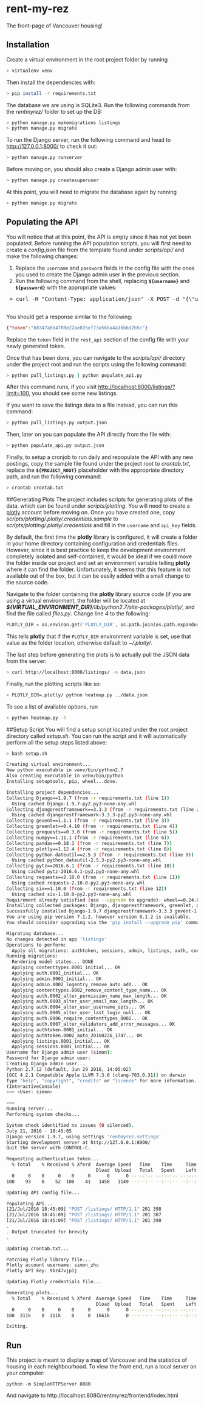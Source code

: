 # rent-my-rez
The front-page of Vancouver housing!

## Installation
Create a virtual environment in the root project folder by running

```bash
> virtualenv venv
```

Then install the dependencies with:

```bash
> pip install -r requirements.txt
```

The database we are using is SQLite3. Run the following commands from the *rentmyrez/* folder to set up the DB:

```bash
> python manage.py makemigrations listings
> python manage.py migrate
```

To run the Django server, run the following command and head to http://127.0.0.1:8000/ to check it out:

```bash
> python manage.py runserver
```

Before moving on, you should also create a Django admin user with:

```bash
> python manage.py createsuperuser
```

At this point, you will need to migrate the database again by running

```bash
> python manage.py migrate
```

## Populating the API
You will notice that at this point, the API is empty since it has not yet been populated. Before running the API population scripts, you will first need to create a *config.json* file from the template found under *scripts/api/* and make the following changes:

1. Replace the `username` and `password` fields in the config file with the ones you used to create the Django admin user in the previous section.
2. Run the following command from the shell, replacing **`${username}`** and **`${password}`** with the appropriate values:

 <pre>
 > curl -H "Content-Type: application/json" -X POST -d "{\"username\": \"<b>${username}</b>\", \"password\": \"<b>${password}</b>\"}" http://localhost:8000/api-token-auth/
 </pre>

 You should get a response similar to the following:

 ```json
 {"token":"b8347a8b4708e22ae835ef73a56ba4a16b6d2b5c"}
 ```

 Replace the `token` field in the `rest_api` section of the config file with your newly generated token.

Once that has been done, you can navigate to the *scripts/api/* directory under the project root and run the scripts using the following command:

```bash
> python pull_listings.py | python populate_api.py
```

After this command runs, if you visit [http://localhost:8000/listings/?limit=100](http://localhost:8000/listings/?limit=100), you should see some new listings.

If you want to save the listings data to a file instead, you can run this command:

```bash
> python pull_listings.py output.json
```

Then, later on you can populate the API directly from the file with:

```bash
> python populate_api.py output.json
```

Finally, to setup a cronjob to run daily and repopulate the API with any new postings, copy the sample file found under the project root to *crontab.txt*, replace the **`${PROJECT_ROOT}`** placeholder with the appropriate directory path, and run the following command:

```bash
> crontab crontab.txt
```

##Generating Plots
The project includes scripts for generating plots of the data, which can be found under *scripts/plotting*. You will need to create a [plotly](https://plot.ly/) account before moving on. Once you have created one, copy *scripts/plotting/.plotly/.credentials.sample* to *scripts/plotting/.plotly/.credentials* and fill in the `username` and `api_key` fields.

By default, the first time the **plotly** library is configured, it will create a folder in your home directory containing configuration and credentials files. However, since it is best practice to keep the development environment completely isolated and self-contained, it would be ideal if we could move the folder inside our project and set an environment variable telling **plotly** where it can find the folder. Unfortunately, it seems that this feature is not available out of the box, but it can be easily added with a small change to the source code.

Navigate to the folder containing the **plotly** library source code (if you are using a virtual environment, the folder will be located at *<b>${VIRTUAL\_ENVIRONMENT\_DIR}</b>/lib/python2.7/site-packages/plotly/*, and find the file called *files.py*. Change line 4 to the following:

```python
PLOTLY_DIR = os.environ.get('PLOTLY_DIR', os.path.join(os.path.expanduser("~"), ".plotly"))
```

This tells **plotly** that if the `PLOTLY_DIR` environment variable is set, use that value as the folder location, otherwise default to *~/.plotly/*.

The last step before generating the plots is to actually pull the JSON data from the server:

```bash
> curl http://localhost:8000/listings/ -o data.json
```

Finally, run the plotting scripts like so:

```bash
> PLOTLY_DIR=.plotly/ python heatmap.py ../data.json
```

To see a list of available options, run

```bash
> python heatmap.py -h
```

##Setup Script
You will find a setup script located under the root project directory called *setup.sh*. You can run the script and it will automatically perform all the setup steps listed above:

```bash
> bash setup.sh

Creating virtual environment...
New python executable in venv/bin/python2.7
Also creating executable in venv/bin/python
Installing setuptools, pip, wheel...done.

Installing project dependencies...
Collecting Django==1.9.7 (from -r requirements.txt (line 1))
  Using cached Django-1.9.7-py2.py3-none-any.whl
Collecting djangorestframework==3.3.3 (from -r requirements.txt (line 2))
  Using cached djangorestframework-3.3.3-py2.py3-none-any.whl
Collecting gevent==1.1.1 (from -r requirements.txt (line 3))
Collecting greenlet==0.4.10 (from -r requirements.txt (line 4))
Collecting grequests==0.3.0 (from -r requirements.txt (line 5))
Collecting numpy==1.11.1 (from -r requirements.txt (line 6))
Collecting pandas==0.18.1 (from -r requirements.txt (line 7))
Collecting plotly==1.12.4 (from -r requirements.txt (line 8))
Collecting python-dateutil==2.5.3 (from -r requirements.txt (line 9))
  Using cached python_dateutil-2.5.3-py2.py3-none-any.whl
Collecting pytz==2016.6.1 (from -r requirements.txt (line 10))
  Using cached pytz-2016.6.1-py2.py3-none-any.whl
Collecting requests==2.10.0 (from -r requirements.txt (line 11))
  Using cached requests-2.10.0-py2.py3-none-any.whl
Collecting six==1.10.0 (from -r requirements.txt (line 12))
  Using cached six-1.10.0-py2.py3-none-any.whl
Requirement already satisfied (use --upgrade to upgrade): wheel==0.24.0 in ./venv/lib/python2.7/site-packages (from -r requirements.txt (line 13))
Installing collected packages: Django, djangorestframework, greenlet, gevent, requests, grequests, numpy, pytz, six, python-dateutil, pandas, plotly
Successfully installed Django-1.9.7 djangorestframework-3.3.3 gevent-1.1.1 greenlet-0.4.10 grequests-0.3.0 numpy-1.11.1 pandas-0.18.1 plotly-1.12.4 python-dateutil-2.5.3 pytz-2016.6.1 requests-2.10.0 six-1.10.0
You are using pip version 7.1.2, however version 8.1.2 is available.
You should consider upgrading via the 'pip install --upgrade pip' command.

Migrating database...
No changes detected in app 'listings'
Operations to perform:
  Apply all migrations: authtoken, sessions, admin, listings, auth, contenttypes
Running migrations:
  Rendering model states... DONE
  Applying contenttypes.0001_initial... OK
  Applying auth.0001_initial... OK
  Applying admin.0001_initial... OK
  Applying admin.0002_logentry_remove_auto_add... OK
  Applying contenttypes.0002_remove_content_type_name... OK
  Applying auth.0002_alter_permission_name_max_length... OK
  Applying auth.0003_alter_user_email_max_length... OK
  Applying auth.0004_alter_user_username_opts... OK
  Applying auth.0005_alter_user_last_login_null... OK
  Applying auth.0006_require_contenttypes_0002... OK
  Applying auth.0007_alter_validators_add_error_messages... OK
  Applying authtoken.0001_initial... OK
  Applying authtoken.0002_auto_20160226_1747... OK
  Applying listings.0001_initial... OK
  Applying sessions.0001_initial... OK
Username for Django admin user (simon):
Password for Django admin user:
Creating Django admin user...
Python 2.7.12 (default, Jun 29 2016, 14:05:02)
[GCC 4.2.1 Compatible Apple LLVM 7.3.0 (clang-703.0.31)] on darwin
Type "help", "copyright", "credits" or "license" for more information.
(InteractiveConsole)
>>> <User: simon>

>>>
Running server...
Performing system checks...

System check identified no issues (0 silenced).
July 21, 2016 - 18:45:05
Django version 1.9.7, using settings 'rentmyrez.settings'
Starting development server at http://127.0.0.1:8000/
Quit the server with CONTROL-C.

Requesting authentication token...
  % Total    % Received % Xferd  Average Speed   Time    Time     Time  Current
                                 Dload  Upload   Total   Spent    Left  Speed
  0     0    0     0    0     0      0      0 --:--:-- --:--:-- --:--:--     0[21/Jul/2016 18:45:06] "POST /api-token-auth/ HTTP/1.1" 200 52
100    93    0    52  100    41   1458   1149 --:--:-- --:--:-- --:--:--  1529

Updating API config file...

Populating API...
[21/Jul/2016 18:45:09] "POST /listings/ HTTP/1.1" 201 398
[21/Jul/2016 18:45:09] "POST /listings/ HTTP/1.1" 201 387
[21/Jul/2016 18:45:09] "POST /listings/ HTTP/1.1" 201 390
.
. Output truncated for brevity
.

Updating crontab.txt...

Patching Plotly library file...
Plotly account username: simon_zhu
Plotly API key: 9bz47vjp1j

Updating Plotly credentials file...

Generating plots...
  % Total    % Received % Xferd  Average Speed   Time    Time     Time  Current
                                 Dload  Upload   Total   Spent    Left  Speed
  0     0    0     0    0     0      0      0 --:--:-- --:--:-- --:--:[21/Jul/2016 18:45:31] "GET /listings/ HTTP/1.1" 200 318969
100  311k    0  311k    0     0  1661k      0 --:--:-- --:--:-- --:--:-- 1674k

Exiting.
```

## Run
This project is meant to display a map of Vancouver and the statistics of housing in each neighbourhood. To view the front end, run a local server on your computer:
```
python -m SimpleHTTPServer 8080
```
And navigate to http://localhost:8080/rentmyrez/frontend/index.html
